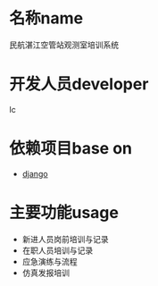 # 名称name
民航湛江空管站观测室培训系统
# 开发人员developer
lc
# 依赖项目base on
+ [django](https://github.com/django/django)
# 主要功能usage
+ 新进人员岗前培训与记录
+ 在职人员培训与记录
+ 应急演练与流程
+ 仿真发报培训